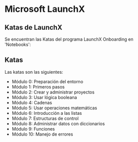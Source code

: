 # Microsoft LaunchX

## Katas de LaunchX

Se encuentran las Katas del programa LaunchX Onboarding en 'Notebooks':

## Katas

Las katas son las siguientes:

  - Módulo 0: Preparación del entorno
  - Módulo 1: Primeros pasos
  - Módulo 2: Crear y administrar proyectos
  - Módulo 3: Usar lógica booleana
  - Módulo 4: Cadenas
  - Módulo 5: Usar operaciones matemáticas
  - Módulo 6: Introducción a las listas
  - Módulo 7: Estructuras de control
  - Módulo 8: Administrar datos con diccionarios
  - Módulo 9: Funciones 
  - Módulo 10: Manejo de errores


 
